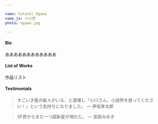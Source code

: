 ```yaml
---

name: Satoshi Ogawa  
name_ja: 小川哲
photo: ogawa.jpg

---
```


#### Bio

ああああああああああああ

#### List of Works

作品リスト

#### Testimonials

> すごい才能の新人がいる、と感嘆し「小川さん、小説界を救ってください！」という気持ちになりました。
> — 伊坂幸太郎

> SF界からまた一つ超新星が現れた。
> — 宮部みゆき